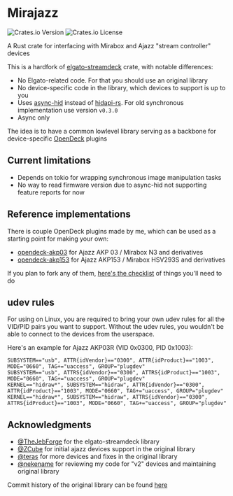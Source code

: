 # Mirajazz

![Crates.io Version](https://img.shields.io/crates/v/mirajazz)
![Crates.io License](https://img.shields.io/crates/l/mirajazz)

A Rust crate for interfacing with Mirabox and Ajazz "stream controller" devices

This is a hardfork of [elgato-streamdeck](https://github.com/streamduck-org/elgato-streamdeck) crate, with notable differences:

- No Elgato-related code. For that you should use an original library
- No device-specific code in the library, which devices to support is up to you
- Uses [async-hid](https://github.com/sidit77/async-hid) instead of [hidapi-rs](https://github.com/ruabmbua/hidapi-rs). For old synchronous implementation use version `v0.3.0`
- Async only

The idea is to have a common lowlevel library serving as a backbone for device-specific [OpenDeck](https://github.com/nekename/OpenDeck) plugins

## Current limitations

- Depends on tokio for wrapping synchronous image manipulation tasks
- No way to read firmware version due to async-hid not supporting feature reports for now

## Reference implementations

There is couple OpenDeck plugins made by me, which can be used as a starting point for making your own:

- [opendeck-akp03](https://github.com/4ndv/opendeck-akp03) for Ajazz AKP 03 / Mirabox N3 and derivatives
- [opendeck-akp153](https://github.com/4ndv/opendeck-akp153) for Ajazz AKP153 / Mirabox HSV293S and derivatives

If you plan to fork any of them, [here's the checklist](https://github.com/4ndv/mirajazz/wiki/Checklist-for-forking-my-existing-plugins) of things you'll need to do

## udev rules

For using on Linux, you are required to bring your own udev rules for all the VID/PID pairs you want to support. Without the udev rules, you wouldn't be able to connect to the devices from the userspace.

Here's an example for Ajazz AKP03R (VID 0x0300, PID 0x1003):

```
SUBSYSTEM=="usb", ATTR{idVendor}=="0300", ATTR{idProduct}=="1003", MODE="0660", TAG+="uaccess", GROUP="plugdev"
SUBSYSTEM=="usb", ATTRS{idVendor}=="0300", ATTRS{idProduct}=="1003", MODE="0660", TAG+="uaccess", GROUP="plugdev"
KERNEL=="hidraw*", SUBSYSTEM=="hidraw", ATTR{idVendor}=="0300", ATTR{idProduct}=="1003", MODE="0660", TAG+="uaccess", GROUP="plugdev"
KERNEL=="hidraw*", SUBSYSTEM=="hidraw", ATTRS{idVendor}=="0300", ATTRS{idProduct}=="1003", MODE="0660", TAG+="uaccess", GROUP="plugdev"
```

## Acknowledgments

- [@TheJebForge](https://github.com/TheJebForge) for the elgato-streamdeck library
- [@ZCube](https://github.com/ZCube) for initial ajazz devices support in the original library
- [@teras](https://github.com/teras) for more devices and fixes in the original library
- [@nekename](https://github.com/nekename) for reviewing my code for "v2" devices and maintaining original library

Commit history of the original library can be found [here](https://github.com/streamduck-org/elgato-streamdeck/commits/main/)
